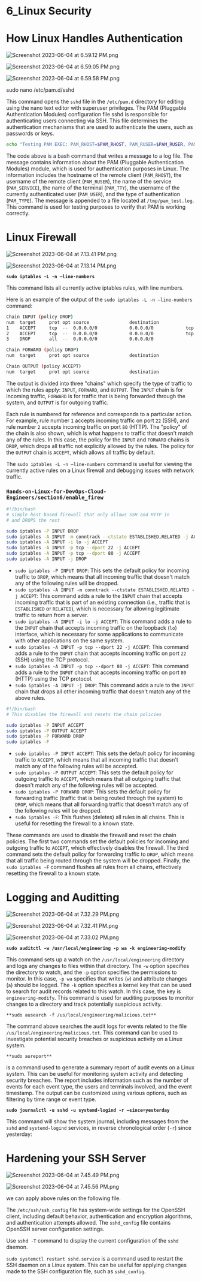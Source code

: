 # 6_Linux Security

# How Linux Handles Authentication

![Screenshot 2023-06-04 at 6.59.12 PM.png](6_Linux%20Security%207d2e7cf05d00436d809cd34810199d7e/Screenshot_2023-06-04_at_6.59.12_PM.png)

![Screenshot 2023-06-04 at 6.59.05 PM.png](6_Linux%20Security%207d2e7cf05d00436d809cd34810199d7e/Screenshot_2023-06-04_at_6.59.05_PM.png)

![Screenshot 2023-06-04 at 6.59.58 PM.png](6_Linux%20Security%207d2e7cf05d00436d809cd34810199d7e/Screenshot_2023-06-04_at_6.59.58_PM.png)

sudo nano /etc/pam.d/sshd

This command opens the `sshd` file in the `/etc/pam.d` directory for editing using the nano text editor with superuser privileges. The PAM (Pluggable Authentication Modules) configuration file sshd is responsible for authenticating users connecting via SSH. This file determines the authentication mechanisms that are used to authenticate the users, such as passwords or keys. 

```bash
echo "Testing PAM EXEC: PAM_RHOST=$PAM_RHOST, PAM_RUSER=$PAM_RUSER, PAM_SERVICE=$PAM_SERVICE, PAM_TTY=$PAM_TTY, PAM_USER=$PAM_USER, PAM_TYPE=$PAM_TYPE" >> /tmp/pam_test.log
```

The code above is a bash command that writes a message to a log file. The message contains information about the PAM (Pluggable Authentication Modules) module, which is used for authentication purposes in Linux. The information includes the hostname of the remote client (`PAM_RHOST`), the username of the remote client (`PAM_RUSER`), the name of the service (`PAM_SERVICE`), the name of the terminal (`PAM_TTY`), the username of the currently authenticated user (`PAM_USER`), and the type of authentication (`PAM_TYPE`). The message is appended to a file located at `/tmp/pam_test.log`. This command is used for testing purposes to verify that PAM is working correctly.

# Linux Firewall

![Screenshot 2023-06-04 at 7.13.41 PM.png](6_Linux%20Security%207d2e7cf05d00436d809cd34810199d7e/Screenshot_2023-06-04_at_7.13.41_PM.png)

![Screenshot 2023-06-04 at 7.13.14 PM.png](6_Linux%20Security%207d2e7cf05d00436d809cd34810199d7e/Screenshot_2023-06-04_at_7.13.14_PM.png)

**`sudo iptables -L -n —line-numbers`** 

This command lists all currently active iptables rules, with line numbers.

Here is an example of the output of the `sudo iptables -L -n —line-numbers` command:

```bash
Chain INPUT (policy DROP)
num  target     prot opt source               destination
1    ACCEPT     tcp  --  0.0.0.0/0            0.0.0.0/0            tcp dpt:22
2    ACCEPT     tcp  --  0.0.0.0/0            0.0.0.0/0            tcp dpt:80
3    DROP       all  --  0.0.0.0/0            0.0.0.0/0

Chain FORWARD (policy DROP)
num  target     prot opt source               destination

Chain OUTPUT (policy ACCEPT)
num  target     prot opt source               destination

```

The output is divided into three "chains" which specify the type of traffic to which the rules apply: `INPUT`, `FORWARD`, and `OUTPUT`. The `INPUT` chain is for incoming traffic, `FORWARD` is for traffic that is being forwarded through the system, and `OUTPUT` is for outgoing traffic.

Each rule is numbered for reference and corresponds to a particular action. For example, rule number `1` accepts incoming traffic on port `22` (SSH), and rule number `2` accepts incoming traffic on port `80` (HTTP). The "policy" of the chain is also shown, which is what happens to traffic that doesn't match any of the rules. In this case, the policy for the `INPUT` and `FORWARD` chains is `DROP`, which drops all traffic not explicitly allowed by the rules. The policy for the `OUTPUT` chain is `ACCEPT`, which allows all traffic by default.

The `sudo iptables -L -n —line-numbers` command is useful for viewing the currently active rules on a Linux firewall and debugging issues with network traffic.

### `Hands-on-Linux-for-DevOps-Cloud-Engineers/section6/enable_firew`

```bash
#!/bin/bash
# simple host-based firewall that only allows SSH and HTTP in
# and DROPS the rest

sudo iptables -P INPUT DROP
sudo iptables -A INPUT -m conntrack --ctstate ESTABLISHED,RELATED -j ACCEPT 
sudo iptables -A INPUT -i lo -j ACCEPT
sudo iptables -A INPUT -p tcp --dport 22 -j ACCEPT
sudo iptables -A INPUT -p tcp --dport 80 -j ACCEPT
sudo iptables -A INPUT -j DROP
```

- `sudo iptables -P INPUT DROP`: This sets the default policy for incoming traffic to `DROP`, which means that all incoming traffic that doesn't match any of the following rules will be dropped.
- `sudo iptables -A INPUT -m conntrack --ctstate ESTABLISHED,RELATED -j ACCEPT`: This command adds a rule to the `INPUT` chain that accepts incoming traffic that is part of an existing connection (i.e., traffic that is `ESTABLISHED` or `RELATED`), which is necessary for allowing legitimate traffic to return from a server.
- `sudo iptables -A INPUT -i lo -j ACCEPT`: This command adds a rule to the `INPUT` chain that accepts incoming traffic on the loopback (`lo`) interface, which is necessary for some applications to communicate with other applications on the same system.
- `sudo iptables -A INPUT -p tcp --dport 22 -j ACCEPT`: This command adds a rule to the `INPUT` chain that accepts incoming traffic on port `22` (SSH) using the TCP protocol.
- `sudo iptables -A INPUT -p tcp --dport 80 -j ACCEPT`: This command adds a rule to the `INPUT` chain that accepts incoming traffic on port `80` (HTTP) using the TCP protocol.
- `sudo iptables -A INPUT -j DROP`: This command adds a rule to the `INPUT` chain that drops all other incoming traffic that doesn't match any of the above rules.

```bash
#!/bin/bash
# This disables the firewall and resets the chain policies

sudo iptables -P INPUT ACCEPT
sudo iptables -P OUTPUT ACCEPT
sudo iptables -P FORWARD DROP
sudo iptables -F
```

- `sudo iptables -P INPUT ACCEPT`: This sets the default policy for incoming traffic to `ACCEPT`, which means that all incoming traffic that doesn't match any of the following rules will be accepted.
- `sudo iptables -P OUTPUT ACCEPT`: This sets the default policy for outgoing traffic to `ACCEPT`, which means that all outgoing traffic that doesn't match any of the following rules will be accepted.
- `sudo iptables -P FORWARD DROP`: This sets the default policy for forwarding traffic (traffic that is being routed through the system) to `DROP`, which means that all forwarding traffic that doesn't match any of the following rules will be dropped.
- `sudo iptables -F`: This flushes (deletes) all rules in all chains. This is useful for resetting the firewall to a known state.

These commands are used to disable the firewall and reset the chain policies. The first two commands set the default policies for incoming and outgoing traffic to `ACCEPT`, which effectively disables the firewall. The third command sets the default policy for forwarding traffic to `DROP`, which means that all traffic being routed through the system will be dropped. Finally, the `sudo iptables -F` command flushes all rules from all chains, effectively resetting the firewall to a known state.

# Logging and Auditting

![Screenshot 2023-06-04 at 7.32.29 PM.png](6_Linux%20Security%207d2e7cf05d00436d809cd34810199d7e/Screenshot_2023-06-04_at_7.32.29_PM.png)

![Screenshot 2023-06-04 at 7.32.41 PM.png](6_Linux%20Security%207d2e7cf05d00436d809cd34810199d7e/Screenshot_2023-06-04_at_7.32.41_PM.png)

![Screenshot 2023-06-04 at 7.33.02 PM.png](6_Linux%20Security%207d2e7cf05d00436d809cd34810199d7e/Screenshot_2023-06-04_at_7.33.02_PM.png)

**`sudo auditctl -w /usr/local/engineering -p wa -k engineering-modify`**

This command sets up a watch on the `/usr/local/engineering` directory and logs any changes to files within that directory. The `-w` option specifies the directory to watch, and the `-p` option specifies the permissions to monitor. In this case, `-p wa` specifies that writes (`w`) and attribute changes (`a`) should be logged. The `-k` option specifies a kernel key that can be used to search for audit records related to this watch. In this case, the key is `engineering-modify`. This command is used for auditing purposes to monitor changes to a directory and track potentially suspicious activity.

`**sudo ausearch -f /us/local/engineering/malicious.txt**`

The command above searches the audit logs for events related to the file `/us/local/engineering/malicious.txt`. This command can be used to investigate potential security breaches or suspicious activity on a Linux system.

`**sudo aureport**` 

is a command used to generate a summary report of audit events on a Linux system. This can be useful for monitoring system activity and detecting security breaches. The report includes information such as the number of events for each event type, the users and terminals involved, and the event timestamp. The output can be customized using various options, such as filtering by time range or event type.

**`sudo journalctl -u sshd -u systemd-logind -r —since=yesterday`**

This command will show the system journal, including messages from the `sshd` and `systemd-logind` services, in reverse chronological order (`-r`) since yesterday:

# Hardening your SSH Server

![Screenshot 2023-06-04 at 7.45.49 PM.png](6_Linux%20Security%207d2e7cf05d00436d809cd34810199d7e/Screenshot_2023-06-04_at_7.45.49_PM.png)

![Screenshot 2023-06-04 at 7.45.56 PM.png](6_Linux%20Security%207d2e7cf05d00436d809cd34810199d7e/Screenshot_2023-06-04_at_7.45.56_PM.png)

we can apply above rules on the following file. 

The `/etc/ssh/ssh_config` file has system-wide settings for the OpenSSH client, including default behavior, authentication and encryption algorithms, and authentication attempts allowed. The `sshd_config` file contains OpenSSH server configuration settings.

Use `sshd -T` command to display the current configuration of the `sshd` daemon.

`sudo systemctl restart sshd.service` is a command used to restart the SSH daemon on a Linux system. This can be useful for applying changes made to the SSH configuration file, such as `sshd_config`.